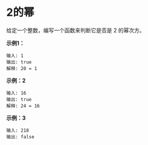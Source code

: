 # 2的幂
给定一个整数，编写一个函数来判断它是否是 2 的幂次方。

**示例1：**
```
输入: 1
输出: true
解释: 20 = 1
```

**示例：2**
```
输入: 16
输出: true
解释: 24 = 16
```
**示例：3**
```
输入: 218
输出: false
```